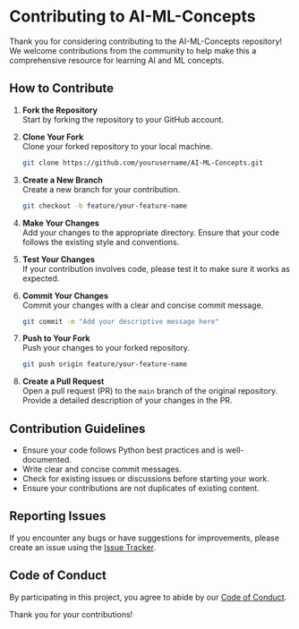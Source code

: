 # Contributing to AI-ML-Concepts

Thank you for considering contributing to the AI-ML-Concepts repository! We welcome contributions from the community to help make this a comprehensive resource for learning AI and ML concepts.

## How to Contribute

1. **Fork the Repository**  
   Start by forking the repository to your GitHub account.

2. **Clone Your Fork**  
   Clone your forked repository to your local machine.

   ```bash
   git clone https://github.com/yourusername/AI-ML-Concepts.git
   ```

3. **Create a New Branch**  
   Create a new branch for your contribution.

   ```bash
   git checkout -b feature/your-feature-name
   ```

4. **Make Your Changes**  
   Add your changes to the appropriate directory. Ensure that your code follows the existing style and conventions.

5. **Test Your Changes**  
   If your contribution involves code, please test it to make sure it works as expected.

6. **Commit Your Changes**  
   Commit your changes with a clear and concise commit message.

   ```bash
   git commit -m "Add your descriptive message here"
   ```

7. **Push to Your Fork**  
   Push your changes to your forked repository.

   ```bash
   git push origin feature/your-feature-name
   ```

8. **Create a Pull Request**  
   Open a pull request (PR) to the `main` branch of the original repository. Provide a detailed description of your changes in the PR.

## Contribution Guidelines

- Ensure your code follows Python best practices and is well-documented.
- Write clear and concise commit messages.
- Check for existing issues or discussions before starting your work.
- Ensure your contributions are not duplicates of existing content.

## Reporting Issues

If you encounter any bugs or have suggestions for improvements, please create an issue using the [Issue Tracker](https://github.com/prblsing/AI-ML-Concepts/issues).

## Code of Conduct

By participating in this project, you agree to abide by our [Code of Conduct](CODE_OF_CONDUCT.md).

Thank you for your contributions!
